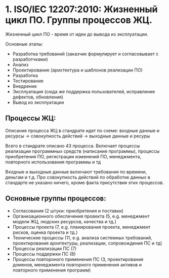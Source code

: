 # 1. ISO/IEC 12207:2010: Жизненный цикл ПО. Группы процессов ЖЦ.

   Жизненный цикл ПО - время от идеи до вывода из эксплуатации.

   Основные этапы:
   - Разработка требований (заказчик формулирует и согласовывает с разработчками)
   - Анализ
   - Проектирование (арихтектура и шаблонов реализации ПО)
   - Разработка
   - Тестирование
   - Внедрение
   - Эксплуатация (сюда же поддержка пользователей, исправление дефектов, обновления)
   - Вывод из эксплуатации

       
  ## Процессы ЖЦ:

  Описание процесса ЖЦ в стандрате идет по схеме: входные данные и ресурсы -> совокупность действий -> выходные данные и ресуры

  Всего в стандрате описано 43 процесса. Включает процессы реализации программных средств (написание программы), процессы приобретения ПО, регистрации изменений ПО, менеджмента, повторного использования программы и тд

  Входные и выходные данные включают требования по времени, деньгам и т.д. Про совокупность действий по обработке данных в стандарте не указано ничего, кроме факта присутствия этих процессов.

  ## Основные группы процессов:

  - Согласования (2 штуки: приобретения и поставки)
  - Организационного обеспечения провекта (5, e.g. менеджмент модели ЖЦ, людских ресурсов, качества и тд.)
  - Процессы проекта (7, e.g. планирования проекта, менеджмент рисков, оценка проекта и тд.)
  - Технические процессы (11, e.g. анализа системных требований, проектирования архитектуры, реализации, сопровождения ПС и тд)
  - Процессы реализации ПС (7)
  - Процессы поддержки ПС (8)
  - Процессы повтороного применения ПС (3, проектирования доменов, менеджмента повторного применения активов и повторного применения программ)
